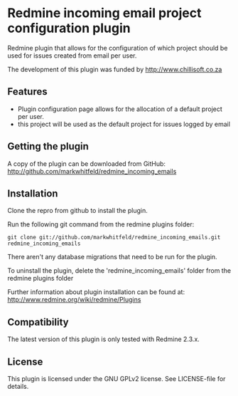 # Redmine incoming email project configuration plugin

Redmine plugin that allows for the configuration of which project should be used for issues created from email per user.

The development of this plugin was funded by http://www.chillisoft.co.za

## Features

* Plugin configuration page allows for the allocation of a default project per user.
 * this project will be used as the default project for issues logged by email

## Getting the plugin

A copy of the plugin can be downloaded from GitHub: http://github.com/markwhitfeld/redmine_incoming_emails

## Installation

Clone the repro from github to install the plugin.

Run the following git command from the redmine plugins folder:
```
git clone git://github.com/markwhitfeld/redmine_incoming_emails.git redmine_incoming_emails
```
There aren't any database migrations that need to be run for the plugin.

To uninstall the plugin, delete the 'redmine_incoming_emails' folder from the redmine plugins folder

Further information about plugin installation can be found at: http://www.redmine.org/wiki/redmine/Plugins

## Compatibility

The latest version of this plugin is only tested with Redmine 2.3.x.

## License

This plugin is licensed under the GNU GPLv2 license. See LICENSE-file for details.
